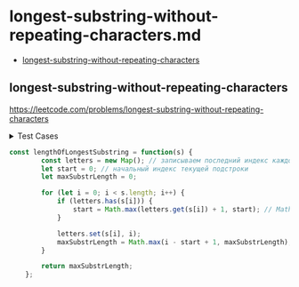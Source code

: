 # longest-substring-without-repeating-characters.md

+ [longest-substring-without-repeating-characters](#longest-substring-without-repeating-characters)

## longest-substring-without-repeating-characters

https://leetcode.com/problems/longest-substring-without-repeating-characters

<details><summary>Test Cases</summary><blockquote>

``` javascript
    // s = "abcabcbb"
    // 3

    // s = "bbbbb"
    // 1

    // s = ""
    // 0

    // s = " "
    // 1

    // s = "12asd12"
    // 5

    // s = "a!23a!"
    // 4
```

</blockquote></details>

``` javascript
const lengthOfLongestSubstring = function(s) {
        const letters = new Map(); // записываем последний индекс каждой буквы
        let start = 0; // начальный индекс текущей подстроки
        let maxSubstrLength = 0;

        for (let i = 0; i < s.length; i++) {
            if (letters.has(s[i])) {
                start = Math.max(letters.get(s[i]) + 1, start); // Math.max предотвращает движение start назад
            }

            letters.set(s[i], i);
            maxSubstrLength = Math.max(i - start + 1, maxSubstrLength);
        }

        return maxSubstrLength;
    };
```


